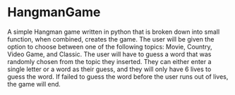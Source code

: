 # HangmanGame
A simple Hangman game written in python that is broken down into small function, when combined, creates the game. The user will be given the option to choose between one of the following topics: Movie, Country, Video Game, and Classic. The user will have to guess a word that was randomly chosen from the topic they inserted. They can either enter a single letter or a word as their guess, and they will only have 6 lives to guess the word. If failed to guess the word before the user runs out of lives, the game will end.

